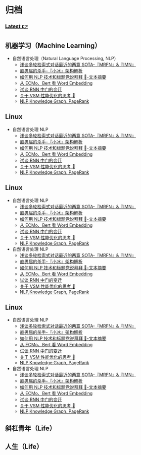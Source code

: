 # 归档

### [Latest 👉](www.github.com)

## 机器学习（Machine Learning）
- 自然语言处理（Natural Language Processing, NLP）
	- [浅谈多轮检索式对话最近的两篇 SOTA-『MRFN』&『IMN』](www.github.com)
	- [直男届的杀手-『小冰』架构解析](www.github.com)
	- [如何用 NLP 技术和标题党说拜拜 👋-文本摘要](www.github.com)
	- [从 ECMo、Bert 看 Word Embedding](www.github.com)
	- [试谈 RNN 中门的变迁](www.github.com)
	- [关于 VSM 性能优化的思考 🤔](www.github.com)
	- [NLP,Knowledge Graph, PageRank](www.github.com)

## Linux
- 自然语言处理 NLP
	- [浅谈多轮检索式对话最近的两篇 SOTA-『MRFN』&『IMN』](www.github.com)
	- [直男届的杀手-『小冰』架构解析](www.github.com)
	- [如何用 NLP 技术和标题党说拜拜 👋-文本摘要](www.github.com)
	- [从 ECMo、Bert 看 Word Embedding](www.github.com)
	- [试谈 RNN 中门的变迁](www.github.com)
	- [关于 VSM 性能优化的思考 🤔](www.github.com)
	- [NLP,Knowledge Graph, PageRank](www.github.com)

## Linux
- 自然语言处理 NLP
	- [浅谈多轮检索式对话最近的两篇 SOTA-『MRFN』&『IMN』](www.github.com)
	- [直男届的杀手-『小冰』架构解析](www.github.com)
	- [如何用 NLP 技术和标题党说拜拜 👋-文本摘要](www.github.com)
	- [从 ECMo、Bert 看 Word Embedding](www.github.com)
	- [试谈 RNN 中门的变迁](www.github.com)
	- [关于 VSM 性能优化的思考 🤔](www.github.com)
	- [NLP,Knowledge Graph, PageRank](www.github.com)
- 自然语言处理 NLP
	- [浅谈多轮检索式对话最近的两篇 SOTA-『MRFN』&『IMN』](www.github.com)
	- [直男届的杀手-『小冰』架构解析](www.github.com)
	- [如何用 NLP 技术和标题党说拜拜 👋-文本摘要](www.github.com)
	- [从 ECMo、Bert 看 Word Embedding](www.github.com)
	- [试谈 RNN 中门的变迁](www.github.com)
	- [关于 VSM 性能优化的思考 🤔](www.github.com)
	- [NLP,Knowledge Graph, PageRank](www.github.com)

## Linux
- 自然语言处理 NLP
	- [浅谈多轮检索式对话最近的两篇 SOTA-『MRFN』&『IMN』](www.github.com)
	- [直男届的杀手-『小冰』架构解析](www.github.com)
	- [如何用 NLP 技术和标题党说拜拜 👋-文本摘要](www.github.com)
	- [从 ECMo、Bert 看 Word Embedding](www.github.com)
	- [试谈 RNN 中门的变迁](www.github.com)
	- [关于 VSM 性能优化的思考 🤔](www.github.com)
	- [NLP,Knowledge Graph, PageRank](www.github.com)
- 自然语言处理 NLP
	- [浅谈多轮检索式对话最近的两篇 SOTA-『MRFN』&『IMN』](www.github.com)
	- [直男届的杀手-『小冰』架构解析](www.github.com)
	- [如何用 NLP 技术和标题党说拜拜 👋-文本摘要](www.github.com)
	- [从 ECMo、Bert 看 Word Embedding](www.github.com)
	- [试谈 RNN 中门的变迁](www.github.com)
	- [关于 VSM 性能优化的思考 🤔](www.github.com)
	- [NLP,Knowledge Graph, PageRank](www.github.com)


## 斜杠青年（Life）

## 人生（Life）